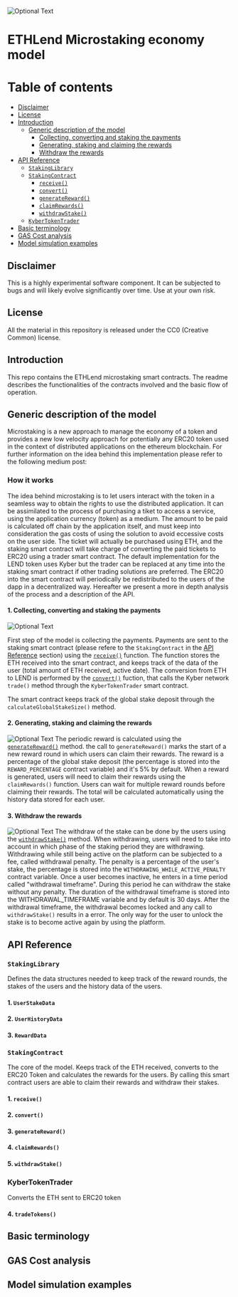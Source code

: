 ![Optional Text](../master/assets/header.png)
# ETHLend Microstaking economy model


Table of contents
=================

<!--ts-->
   * [Disclaimer](#disclaimer)
   * [License](#license)
   * [Introduction](#introduction)
      * [Generic description of the model](#generic-description-of-the-model)
          * [Collecting, converting and staking the payments](#1-collecting-converting-and-staking-the-payments)
          * [Generating, staking and claiming the rewards](#2-generating-staking-and-claiming-the-rewards)
          * [Withdraw the rewards](#3-withdraw-the-rewards)
   * [API Reference](#api-reference)
      * [`StakingLibrary`](#stakinglibrary)
      * [`StakingContract`](#stakingcontract)
        * [`receive()`](#receive)
        * [`convert()`](#convert)
        * [`generateReward()`](#generatereward)
        * [`claimRewards()`](#claimrewards)
        * [`withdrawStake()`](#withdrawstake)
      * [`KyberTokenTrader`](#kybertokentrader)
   * [Basic terminology](#basic-terminology)
   * [GAS Cost analysis](#gas-cost-analysis)
   * [Model simulation examples](#model-simulation-examples)
   
   
<!--te-->


## Disclaimer
This is a highly experimental software component. It can be subjected to bugs and will likely evolve significantly over time. Use at your own risk.

## License
All the material in this repository is released under the CC0 (Creative Common) license. 

## Introduction

This repo contains the ETHLend microstaking smart contracts. The readme  describes the functionalities of the contracts involved and the basic flow of operation.

## Generic description of the model

Microstaking is a new approach to manage the economy of a token and provides a new low velocity approach for potentially any ERC20 token used in the context of distributed applications on the ethereum blockchain. For further information on the idea behind this implementation please refer to the following medium post: <link to the post here>

### How it works

The idea behind microstaking is to let users interact with the token in a seamless way to obtain the rights to use the distributed application. It can be assimilated to the process of purchasing a tiket to access a service, using the application currency (token) as a medium. The amount to be paid is calculated off chain by the application itself, and must keep into consideration the gas costs of using the solution to avoid eccessive costs on the user side. The ticket will actually be purchased using ETH, and the staking smart contract will take charge of converting the paid tickets to ERC20 using a trader smart contract. The default implementation for the LEND token uses Kyber but the trader can be replaced at any time into the staking smart contract if other trading solutions are preferred.
The ERC20 into the smart contract will periodically be redistributed to the users of the dapp in a decentralized way. Hereafter we present a more in depth analysis of the process and a description of the API.

#### 1. Collecting, converting and staking the payments

![Optional Text](../master/assets/collection.png)

First step of the model is collecting the payments. Payments are sent to the staking smart contract (please refere to the `StakingContract` in the [API Reference](#api-reference) section) using the [`receive()`](#receive) function. The function stores the ETH received into the smart contract, and keeps track of the data of the user (total amount of ETH received, active date).
The conversion from ETH to LEND is performed by the [`convert()`](#convert) fuction, that calls the Kyber network `trade()` method through the `KyberTokenTrader` smart contract.

The smart contract keeps track of the global stake deposit through the `calculateGlobalStakeSize()` method.

#### 2. Generating, staking and claiming the rewards

![Optional Text](../master/assets/rewards.png)
The periodic reward is calculated using the [`generateReward()`](#generatereward) method. the call to `generateReward()` marks the start of a new reward round in which users can claim their rewards.  The reward is a percentage of the global stake deposit (the percentage is stored into the `REWARD_PERCENTAGE` contract variable) and it's 5% by default. When a reward is generated, users will need to claim their rewards using the  `claimRewards()` function. Users can wait for multiple reward rounds before claiming their rewards. The total will be calculated automatically using the history data stored for each user.


#### 3. Withdraw the rewards

![Optional Text](../master/assets/withdraw.png)
The withdraw of the stake can be done by the users using the [`withdrawStake()`](#withdrawstake) method. When withdrawing, users will need to take into account in which phase of the staking period they are withdrawing. Withdrawing while still being active on the platform can be subjected to a fee, called withdrawal penalty. The penalty is a percentage of the user's stake, the percentage is stored into the `WITHDRAWING_WHILE_ACTIVE_PENALTY` contract variable. Once a user becomes inactive, he enters in a time period called "withdrawal timeframe". During this period he can withdraw the stake without any penalty. The duration of the withdrawal timeframe is stored into the WITHDRAWAL_TIMEFRAME variable and by default is 30 days. After the withdrawal timeframe, the withdrawal becomes locked and any call to `withdrawStake()` results in a error. The only way for the user to unlock the stake is to become active again by using the platform.

## API Reference

### `StakingLibrary`

Defines the data structures needed to keep track of the reward rounds, the stakes of the users and the history data of the users.

#### 1. `UserStakeData`
#### 2. `UserHistoryData`
#### 3. `RewardData`

### `StakingContract`

The core of the model. Keeps track of the ETH received, converts to the ERC20 Token and calculates the rewards for the users. By calling this smart contract users are able to claim their rewards and withdraw their stakes.

#### 1. `receive()`
#### 2. `convert()`
#### 3. `generateReward()`
#### 4. `claimRewards()`
#### 5. `withdrawStake()`

### KyberTokenTrader

Converts the ETH sent to ERC20 token

#### 4. `tradeTokens()`

## Basic terminology

## GAS Cost analysis

## Model simulation examples

